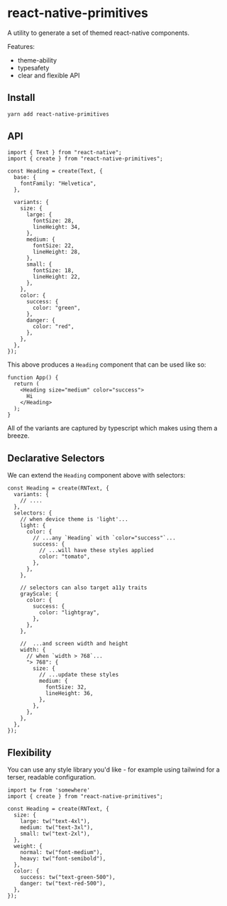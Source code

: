 # react-native-primitives

A utility to generate a set of themed react-native components.

Features:

- theme-ability
- typesafety
- clear and flexible API

## Install 

```bash
yarn add react-native-primitives
```

## API

```tsx
import { Text } from "react-native";
import { create } from "react-native-primitives";

const Heading = create(Text, {
  base: {
    fontFamily: "Helvetica",
  },

  variants: {
    size: {
      large: {
        fontSize: 28,
        lineHeight: 34,
      },
      medium: {
        fontSize: 22,
        lineHeight: 28,
      },
      small: {
        fontSize: 18,
        lineHeight: 22,
      },
    },
    color: {
      success: {
        color: "green",
      },
      danger: {
        color: "red",
      },
    },
  },
});
```

This above produces a `Heading` component that can be used like so:

```tsx
function App() {
  return (
    <Heading size="medium" color="success">
      Hi
    </Heading>
  );
}
```

All of the variants are captured by typescript which makes using them a breeze.

## Declarative Selectors

We can extend the `Heading` component above with selectors:

```tsx
const Heading = create(RNText, {
  variants: {
    // ....
  },
  selectors: {
    // when device theme is 'light'...
    light: {
      color: {
        // ...any `Heading` with `color="success"`...
        success: {
          // ...will have these styles applied
          color: "tomato",
        },
      },
    },

    // selectors can also target a11y traits
    grayScale: {
      color: {
        success: {
          color: "lightgray",
        },
      },
    },

    //  ...and screen width and height
    width: {
      // when `width > 768`...
      "> 768": {
        size: {
          // ...update these styles
          medium: {
            fontSize: 32,
            lineHeight: 36,
          },
        },
      },
    },
  },
});
```

## Flexibility

You can use any style library you'd like - for example using tailwind for a terser, readable configuration.

```tsx
import tw from 'somewhere'
import { create } from "react-native-primitives";

const Heading = create(RNText, {
  size: {
    large: tw("text-4xl"),
    medium: tw("text-3xl"),
    small: tw("text-2xl"),
  },
  weight: {
    normal: tw("font-medium"),
    heavy: tw("font-semibold"),
  },
  color: {
    success: tw("text-green-500"),
    danger: tw("text-red-500"),
  },
});
```
